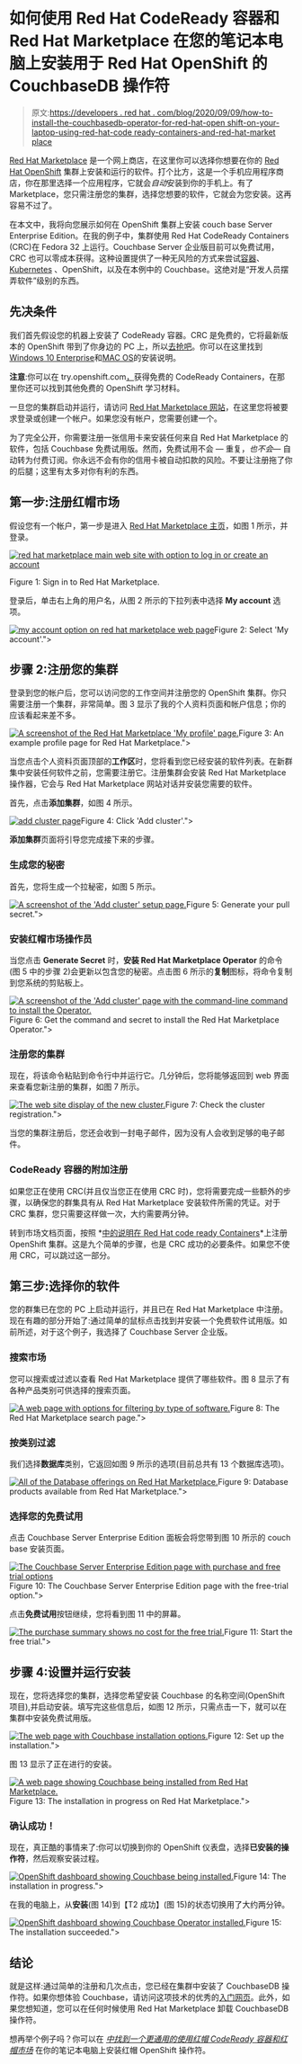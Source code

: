# 如何使用 Red Hat CodeReady 容器和 Red Hat Marketplace 在您的笔记本电脑上安装用于 Red Hat OpenShift 的 CouchbaseDB 操作符

> 原文:[https://developers . red hat . com/blog/2020/09/09/how-to-install-the-couchbasedb-operator-for-red-hat-open shift-on-your-laptop-using-red-hat-code ready-containers-and-red-hat-market place](https://developers.redhat.com/blog/2020/09/09/how-to-install-the-couchbasedb-operator-for-red-hat-openshift-on-your-laptop-using-red-hat-codeready-containers-and-red-hat-marketplace)

[Red Hat Marketplace](https://marketplace.redhat.com/en-us) 是一个网上商店，在这里你可以选择你想要在你的 [Red Hat OpenShift](https://developers.redhat.com/products/openshift/getting-started) 集群上安装和运行的软件。打个比方，这是一个手机应用程序商店，你在那里选择一个应用程序，它就会*自动*安装到你的手机上。有了 Marketplace，您只需注册您的集群，选择您想要的软件，它就会为您安装。这再容易不过了。

在本文中，我将向您展示如何在 OpenShift 集群上安装 couch base Server Enterprise Edition。在我的例子中，集群使用 Red Hat CodeReady Containers (CRC)在 Fedora 32 上运行。Couchbase Server 企业版目前可以免费试用，CRC 也可以零成本获得。这种设置提供了一种无风险的方式来尝试[容器](https://developers.redhat.com/topics/containers)、 [Kubernetes](https://developers.redhat.com/topics/kubernetes) 、OpenShift，以及在本例中的 Couchbase。这绝对是“开发人员摆弄软件”级别的东西。

## 先决条件

我们首先假设您的机器上安装了 CodeReady 容器。CRC 是免费的，它将最新版本的 OpenShift 带到了你身边的 PC 上，所以[去抢吧](https://www.openshift.com/try)。你可以在这里找到[Windows 10 Enterprise](https://developers.redhat.com/blog/2020/09/09/how-to-run-red-hat-codeready-containers-on-windows-10-enterprise/)和[MAC OS](https://developers.redhat.com/openshift/local-openshift-macos)的安装说明。

**注意**:你可以在 try.openshift.com[，](https://www.openshift.com/try)获得免费的 CodeReady Containers，在那里你还可以找到其他免费的 OpenShift 学习材料。

一旦您的集群启动并运行，请访问 [Red Hat Marketplace 网站](https://marketplace.redhat.com/en-us)，在这里您将被要求登录或创建一个帐户。如果您没有帐户，您需要创建一个。

为了完全公开，你需要注册一张信用卡来安装任何来自 Red Hat Marketplace 的软件，包括 Couchbase 免费试用版。然而，免费试用不会 *—* 重复，*也不会—* 自动转为付费订阅。你永远不会有你的信用卡被自动扣款的风险。不要让注册拖了你的后腿；这里有太多对你有利的东西。

## 第一步:注册红帽市场

假设您有一个帐户，第一步是进入 [Red Hat Marketplace 主页](https://marketplace.redhat.com)，如图 1 所示，并登录。

[![red hat marketplace main web site with option to log in or create an account](../Images/9662605ca1aed5adf0f91ef899c7f68c.png "rhm-website")](/sites/default/files/blog/2020/08/rhm-website.png)

Figure 1: Sign in to Red Hat Marketplace.

登录后，单击右上角的用户名，从图 2 所示的下拉列表中选择 **My account** 选项。

[![my account option on red hat marketplace web page](../Images/6d3ca3c0b1b0a7895e21f27246005a80.png "my-account-menu")](/sites/default/files/blog/2020/09/my-account-menu.png)Figure 2: Select 'My account'.">

## 步骤 2:注册您的集群

登录到您的帐户后，您可以访问您的工作空间并注册您的 OpenShift 集群。你只需要注册一个集群，非常简单。图 3 显示了我的个人资料页面和帐户信息；你的应该看起来差不多。

[![A screenshot of the Red Hat Marketplace 'My profile' page.](../Images/100fcb4aa09ad97f1302c36e04535213.png "my-profile-page")](/sites/default/files/blog/2020/09/my-profile-page.png)Figure 3: An example profile page for Red Hat Marketplace.">

当您点击个人资料页面顶部的**工作区**时，您将看到您已经安装的软件列表。在新群集中安装任何软件之前，您需要注册它。注册集群会安装 Red Hat Marketplace 操作器，它会与 Red Hat Marketplace 网站对话并安装您需要的软件。

首先，点击**添加集群**，如图 4 所示。

[![add cluster page](../Images/402dd8c4a9d16264f2eb0d73c8367965.png "add-cluster-page")](/sites/default/files/blog/2020/09/add-cluster-page.png)Figure 4: Click 'Add cluster'.">

**添加集群**页面将引导您完成接下来的步骤。

### 生成您的秘密

首先，您将生成一个拉秘密，如图 5 所示。

[![A screenshot of the 'Add cluster' setup page.](../Images/50f3edd5d3464cbf9f694ea45900725d.png "add-cluster-prompt")](/sites/default/files/blog/2020/09/add-cluster-prompt.png)Figure 5: Generate your pull secret.">

### 安装红帽市场操作员

当您点击 **Generate Secret** 时，**安装 Red Hat Marketplace Operator** 的命令(图 5 中的步骤 2)会更新以包含您的秘密。点击图 6 所示的**复制**图标，将命令复制到您系统的剪贴板上。

[![A screenshot of the 'Add cluster' page with the command-line command to install the Operator.](../Images/5740de9495009e17185208fc300c8386.png "generated-command-line")](/sites/default/files/blog/2020/09/generated-command-line.png)Figure 6: Get the command and secret to install the Red Hat Marketplace Operator.">

### 注册您的集群

现在，将该命令粘贴到命令行中并运行它。几分钟后，您将能够返回到 web 界面来查看您新注册的集群，如图 7 所示。

[![The web site display of the new cluster.](../Images/2f20ce91f099935619694db809716fc8.png "new-cluster-is-shown")](/sites/default/files/blog/2020/09/new-cluster-is-shown.png)Figure 7: Check the cluster registration.">

当您的集群注册后，您还会收到一封电子邮件，因为没有人会收到足够的电子邮件。

### CodeReady 容器的附加注册

如果您正在使用 CRC(并且仅当您正在使用 CRC 时)，您将需要完成一些额外的步骤，以确保您的群集具有从 Red Hat Marketplace 安装软件所需的凭证。对于 CRC 集群，您只需要这样做一次，大约需要两分钟。

转到市场文档页面，按照 *[中的说明在 Red Hat code ready Containers](https://marketplace.redhat.com/en-us/documentation/clusters#register-openshift-cluster-on-red-hat-codeready-containers)*上注册 OpenShift 集群。这是九个简单的步骤，也是 CRC 成功的必要条件。如果您不使用 CRC，可以跳过这一部分。

## 第三步:选择你的软件

您的群集已在您的 PC 上启动并运行，并且已在 Red Hat Marketplace 中注册。现在有趣的部分开始了:通过简单的鼠标点击找到并安装一个免费软件试用版。如前所述，对于这个例子，我选择了 Couchbase Server 企业版。

### 搜索市场

您可以搜索或过滤以查看 Red Hat Marketplace 提供了哪些软件。图 8 显示了有各种产品类别可供选择的搜索页面。

[![A web page with options for filtering by type of software.](../Images/3163c3c6f31265496c8354cddf4f03f3.png "filter-for-database")](/sites/default/files/blog/2020/08/filter-for-database.png)Figure 8: The Red Hat Marketplace search page.">

### 按类别过滤

我们选择**数据库**类别，它返回如图 9 所示的选项(目前总共有 13 个数据库选项)。

[![All of the Database offerings on Red Hat Marketplace.](../Images/b4555fedadf7968e47c8f89ab30c396b.png "Screen Shot 2020-09-04 at 10.16.42 AM")](/sites/default/files/blog/2020/09/Screen-Shot-2020-09-04-at-10.16.42-AM.png)Figure 9: Database products available from Red Hat Marketplace.">

### 选择您的免费试用

点击 Couchbase Server Enterprise Edition 面板会将您带到图 10 所示的 couch base 安装页面。

[![The Couchbase Server Enterprise Edition page with purchase and free trial options](../Images/9fe99d4011fc78abb6a291bad5fc4c7e.png "Screen Shot 2020-09-04 at 10.42.06 AM")](/sites/default/files/blog/2020/09/Screen-Shot-2020-09-04-at-10.42.06-AM.png)Figure 10: The Couchbase Server Enterprise Edition page with the free-trial option.">

点击**免费试用**按钮继续，您将看到图 11 中的屏幕。

[![The purchase summary shows no cost for the free trial.](../Images/4a59baffb3353d313bc6d41262f1e50e.png "couchbase-start-trial")](/sites/default/files/blog/2020/09/couchbase-start-trial.png)Figure 11: Start the free trial.">

## 步骤 4:设置并运行安装

现在，您将选择您的集群，选择您希望安装 Couchbase 的名称空间(OpenShift 项目),并启动安装。填写完这些信息后，如图 12 所示，只需点击一下，就可以在集群中安装免费试用版。

[![The web page with Couchbase installation options.](../Images/6a84f8f46c5b176dfe0961b434c08642.png "couchbase-install-options")](/sites/default/files/blog/2020/09/couchbase-install-options.png)Figure 12: Set up the installation.">

图 13 显示了正在进行的安装。

[![A web page showing Couchbase being installed from Red Hat Marketplace.](../Images/22eafeba940bd66d7fc3c3d5d34aaaf6.png "couchbase-is-installing")](/sites/default/files/blog/2020/09/couchbase-is-installing.png)Figure 13: The installation in progress on Red Hat Marketplace.">

### 确认成功！

现在，真正酷的事情来了:你可以切换到你的 OpenShift 仪表盘，选择**已安装的操作符**，然后观察安装过程。

[![OpenShift dashboard showing Couchbase being installed.](../Images/87f8cf2ec553cdadf58d5be47f3e4cd2.png "couchbase-installing-dashboard")](/sites/default/files/blog/2020/09/couchbase-installing-dashboard.png)Figure 14: The installation in progress.">

在我的电脑上，从**安装**(图 14)到【T2 成功】(图 15)的状态切换用了大约两分钟。

[![OpenShift dashboard showing Couchbase Operator installed.](../Images/ea1850560738487c49bf9f177a5747e2.png "installed-operator")](/sites/default/files/blog/2020/09/installed-operator.png)Figure 15: The installation succeeded.">

## 结论

就是这样:通过简单的注册和几次点击，您已经在集群中安装了 CouchbaseDB 操作符。如果你想体验 Couchbase，请访问这项技术的优秀的[入门网页](https://blog.couchbase.com/fully-configured-couchbase-on-red-hat-openshift-under-five-minutes/)。此外，如果您想知道，您可以在任何时候使用 Red Hat Marketplace 卸载 CouchbaseDB 操作符。

想再举个例子吗？你可以在 *[中找到一个更通用的使用红帽 CodeReady 容器和红帽市场](https://developers.redhat.com/blog/2020/09/09/install-red-hat-openshift-operators-on-your-laptop-using-red-hat-codeready-containers-and-red-hat-marketplace/)* 在你的笔记本电脑上安装红帽 OpenShift 操作符。